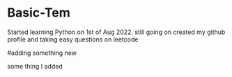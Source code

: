 # Basic-Tem
Started learning Python on 1st of Aug 2022.
still going on created my github profile and taking easy questions on leetcode

#adding something new

some thing I added